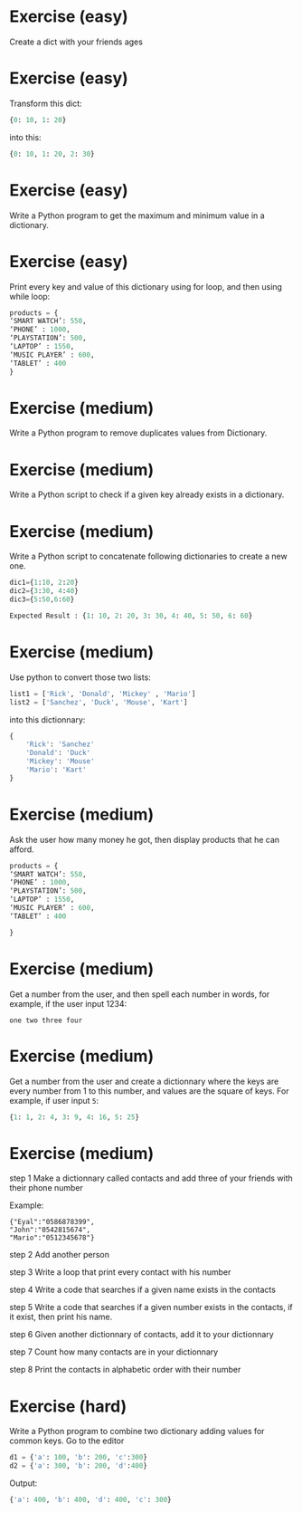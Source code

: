 # Exercise (easy)
Create a dict with your friends ages

# Exercise (easy)
Transform this dict:
```python
{0: 10, 1: 20}
```
into this:
```python
{0: 10, 1: 20, 2: 30}
```

# Exercise (easy)
Write a Python program to get the maximum and minimum value in a dictionary.

# Exercise (easy)
Print every key and value of this dictionary using for loop, and then using while loop:
```python
products = {
‘SMART WATCH’: 550,
‘PHONE’ : 1000,
‘PLAYSTATION’: 500,
‘LAPTOP’ : 1550,
‘MUSIC PLAYER’ : 600,
‘TABLET’ : 400
}
```

# Exercise (medium)
Write a Python program to remove duplicates values from Dictionary.

# Exercise (medium)
Write a Python script to check if a given key already exists in a dictionary. 

# Exercise (medium)
Write a Python script to concatenate following dictionaries to create a new one.
```python
dic1={1:10, 2:20} 
dic2={3:30, 4:40} 
dic3={5:50,6:60}
```
```python
Expected Result : {1: 10, 2: 20, 3: 30, 4: 40, 5: 50, 6: 60}
```

# Exercise (medium)
Use python to convert those two lists:
```python
list1 = ['Rick', 'Donald', 'Mickey' , 'Mario']
list2 = ['Sanchez', 'Duck', 'Mouse', 'Kart']
```
into this dictionnary:
```python
{
    'Rick': 'Sanchez'
    'Donald': 'Duck'
    'Mickey': 'Mouse'
    'Mario': 'Kart'
}

```

# Exercise (medium)
Ask the user how many money he got, then display products that he can afford.

```python
products = {
‘SMART WATCH’: 550,
‘PHONE’ : 1000,
‘PLAYSTATION’: 500,
‘LAPTOP’ : 1550,
‘MUSIC PLAYER’ : 600,
‘TABLET’ : 400

}
```

# Exercise (medium)
Get a number from the user, and then spell each number in words, for example, if the user input 1234:
```
one two three four
```

# Exercise (medium)
Get a number from the user and create a dictionnary where the keys are every number from 1 to this number, and values are the square of keys.
For example, if user input `5`:
```python
{1: 1, 2: 4, 3: 9, 4: 16, 5: 25}
```

# Exercise (medium)
step 1
Make a dictionnary called contacts and add three of your friends with their phone number

Example:


    {"Eyal":"0586878399",
    "John":"0542815674",
    "Mario":"0512345678"}
step 2
Add another person

step 3
Write a loop that print every contact with his number

step 4
Write a code that searches if a given name exists in the contacts

step 5
Write a code that searches if a given number exists in the contacts, if it exist, then print his name.

step 6
Given another dictionnary of contacts, add it to your dictionnary

step 7
Count how many contacts are in your dictionnary

step 8
Print the contacts in alphabetic order with their number

# Exercise (hard)
Write a Python program to combine two dictionary adding values for common keys. Go to the editor
```python
d1 = {'a': 100, 'b': 200, 'c':300}
d2 = {'a': 300, 'b': 200, 'd':400}
```
Output:
```python
{'a': 400, 'b': 400, 'd': 400, 'c': 300}
```
